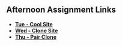 ## Afternoon Assignment Links

* **[Tue - Cool Site](https://github.com/jaredrcarlson/coolsite)**
* **[Wed - Clone Site ](https://github.com/jaredrcarlson/clonesite)**
* **[Thu - Pair Clone](https://github.com/jaredrcarlson/pairclone)**